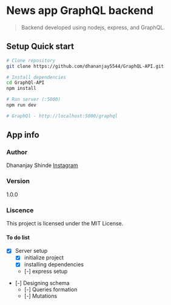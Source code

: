 # News app GraphQL backend

> Backend developed using nodejs, express, and GraphQL.

## Setup Quick start

```bash
# Clone repository
git clone https://github.com/dhananjay5544/GraphQL-API.git

# Install dependencies
cd GraphQl-API
npm install

# Run server (:5000)
npm run dev

# GraphQl - http://localhost:5000/graphql
```

## App info

### Author

Dhananjay Shinde
[Instagram](www.instagram.com/jay.speaks___)

### Version

1.0.0

### Liscence

This project is licensed under the MIT License.

#### To do list

- [x] Server setup
  - [x] initialize project
  - [x] installing dependencies
  - [-] express setup
- [-] Designing schema
  - [-] Queries formation
  - [-] Mutations
